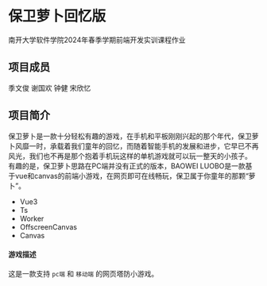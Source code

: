 # 保卫萝卜回忆版
南开大学软件学院2024年春季学期前端开发实训课程作业

## 项目成员
季文俊 谢国欢 钟健 宋欣忆

## 项目简介
保卫萝卜是一款十分轻松有趣的游戏，在手机和平板刚刚兴起的那个年代，保卫萝卜风靡一时，承载着我们童年的回忆，而随着智能手机的发展和进步，它早已不再风光，我们也不再是那个抱着手机玩这样的单机游戏就可以玩一整天的小孩子。
有趣的是，保卫萝卜思路在PC端并没有正式的版本，BAOWEI LUOBO是一款基于vue和canvas的前端小游戏，在网页即可在线畅玩，保卫属于你童年的那颗“萝卜”。   

- Vue3
- Ts
- Worker
- OffscreenCanvas
- Canvas

#### 游戏描述

这是一款支持 `pc端` 和 `移动端` 的网页塔防小游戏。 


